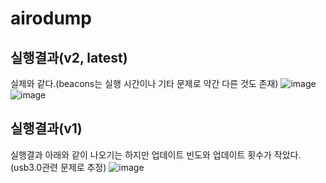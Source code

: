 # airodump
## 실행결과(v2, latest)
실제와 같다.(beacons는 실행 시간이나 기타 문제로 약간 다른 것도 존재)
![image](https://user-images.githubusercontent.com/38641848/145151173-5d6f687d-d0b4-452f-bc00-43b49d47617c.png)
![image](https://user-images.githubusercontent.com/38641848/145151333-8edf951c-3683-471b-8783-187ec22c7d4c.png)

## 실행결과(v1)
실행결과 아래와 같이 나오기는 하지만 업데이트 빈도와 업데이트 횟수가 작았다.(usb3.0관련 문제로 추정)
![image](https://user-images.githubusercontent.com/38641848/145113194-d15088d7-1063-432b-b367-e1b9b9a611d2.png)
